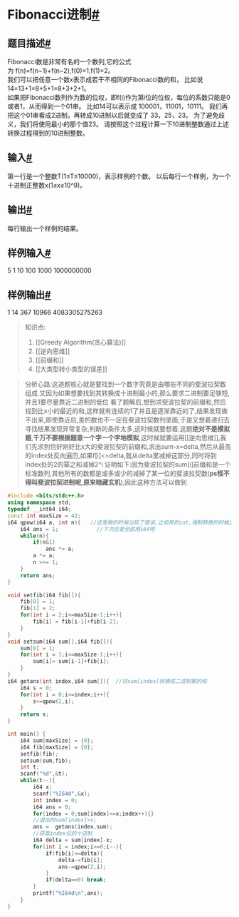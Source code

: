 # Fibonacci进制[#](https://acm.xtu.edu.cn/exam/index.php/problem/exam_read/id/1532/exam_id/462#fibonacci "Permanent link")

## 题目描述[#](https://acm.xtu.edu.cn/exam/index.php/problem/exam_read/id/1532/exam_id/462#_1 "Permanent link")

Fibonacci数是非常有名的一个数列,它的公式为 f(n)=f(n−1)+f(n−2),f(0)=1,f(1)=2。  
我们可以把任意一个数x表示成若干不相同的Fibonacci数的和， 比如说14=13+1=8+5+1=8+3+2+1。  
如果把Fibonacci数列作为数的位权，即f(i)作为第i位的位权，每位的系数只能是0或者1，从而得到一个01串。 比如14可以表示成 100001，11001，10111。 我们再把这个01串看成2进制，再转成10进制以后就变成了 33，25，23。 为了避免歧义，我们将使用最小的那个值23。 请按照这个过程计算一下10进制整数通过上述转换过程得到的10进制整数。

## 输入[#](https://acm.xtu.edu.cn/exam/index.php/problem/exam_read/id/1532/exam_id/462#_2 "Permanent link")

第一行是一个整数T(1≤T≤10000)，表示样例的个数。 以后每行一个样例，为一个十进制正整数x(1≤x≤10^9)。

## 输出[#](https://acm.xtu.edu.cn/exam/index.php/problem/exam_read/id/1532/exam_id/462#_3 "Permanent link")

每行输出一个样例的结果。

## 样例输入[#](https://acm.xtu.edu.cn/exam/index.php/problem/exam_read/id/1532/exam_id/462#_4 "Permanent link")

5
1
10
100
1000
1000000000

## 样例输出[#](https://acm.xtu.edu.cn/exam/index.php/problem/exam_read/id/1532/exam_id/462#_5 "Permanent link")

1
14
367
10966
4083305275263

> 知识点:
> 1. [[Greedy Algorithm(贪心算法)]]
> 2. [[逆向思维]]
> 3. [[前缀和]]
> 4. [[大类型转小类型的误差]]

> 分析心路:这道题核心就是要找到一个数字究竟是由哪些不同的斐波拉契数组成.又因为如果想要找到其转换成十进制最小的,那么要求二进制要足够短,并且1要尽量靠近二进制的低位
> 看了题解后,想到求斐波拉契的前缀和,然后找到比x小的最近的和,这样就有连续的1了并且是逐渐靠近的了,结果发现做不出来,即使靠近后,差的数也不一定在斐波拉契数列里面,于是又想着递归去寻找结果发现异常复杂,判断的条件太多,这时候就要想着,这题**绝对不是模拟题**,**千万不要根据题意一个字一个字地模拟**,这时候就要运用[[逆向思维]],我们先求到恰好刚好比x大的斐波拉契的前缀和,求出sum-x=delta,然后从最高的index处反向遍历,如果f[i]<=delta,就从delta里减掉这部分,同时将到index处的2的幂之和减掉2^i
	证明如下:因为斐波拉契的sum[i]前缀和是一个标准数列,其他所有的数都是或多或少的减掉了某一位的斐波拉契数(**ps怪不得叫斐波拉契进制呢,原来暗藏玄机**),因此这种方法可以做到

```c++
#include <bits/stdc++.h>
using namespace std;
typedef __int64 i64;
const int maxSize = 42;
i64 qpow(i64 a, int n){   //这里做的时候出现了错误,之前用的int,强制转换的时候出现了问题.导致数据被截断了
    i64 ans = 1;            //下次还是全部用i64吧
    while(n){
        if(n&1)
            ans *= a;
        a *= a;
        n >>= 1;
    }
    return ans;
}

void setfib(i64 fib[]){
    fib[0] = 1;
    fib[1] = 2;
    for(int i = 2;i<=maxSize-1;i++){
        fib[i] = fib[i-1]+fib[i-2];
    }
}
void setsum(i64 sum[],i64 fib[]){
    sum[0] = 1;
    for(int i = 1;i<=maxSize-1;i++){
        sum[i]= sum[i-1]+fib[i];
    }
}
i64 getans(int index,i64 sum[]){  //将sum[index]转换成二进制幂的和
    i64 s = 0;
    for(int i = 0;i<=index;i++){
        s+=qpow(2,i);
    }
    return s;
}

int main() {
    i64 sum[maxSize] = {0};
    i64 fib[maxSize] = {0};
    setfib(fib);
    setsum(sum,fib);
    int t;
    scanf("%d",&t);
    while(t--){
        i64 x;
        scanf("%I64d",&x);
        int index = 0;
        i64 ans = 0;
        for(index = 0;sum[index]<=x;index++){}
        //退出时sum[index]>x;
        ans =  getans(index,sum);
        //获取index位的十进制
        i64 delta = sum[index]-x;
        for(int i = index;i>=0;i--){
            if(fib[i]<=delta){
                delta-=fib[i];
                ans-=qpow(2,i);
            }
            if(delta==0) break;
        }
        printf("%I64d\n",ans);
    }
}

```